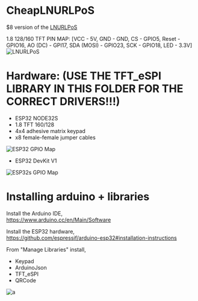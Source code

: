 # CheapLNURLPoS
$8 version of the <a href="https://github.com/arcbtc/LNURLPoS">LNURLPoS</a> 

1.8 128/160 TFT PIN MAP: 
[VCC - 5V, GND - GND, CS - GPIO5, Reset - GPIO16, AO (DC) - GPI17, SDA (MOSI) - GPIO23, SCK - GPIO18, LED - 3.3V]
![LNURLPoS](https://user-images.githubusercontent.com/33088785/145500962-7e2bb6c2-ee64-446f-adad-d6fbd780e259.JPG)


 # Hardware: (USE THE TFT_eSPI LIBRARY IN THIS FOLDER FOR THE CORRECT DRIVERS!!!)
* ESP32 NODE32S
* 1.8 TFT 160/128
* 4x4 adhesive matrix keypad
* x8 female-female jumper cables

![ESP32 GPIO Map](https://i.imgur.com/PLP3YBG.jpg)

* ESP32 DevKit V1

![ESP32s GPIO Map](https://i.imgur.com/iK3pCjt.jpg)


# Installing arduino + libraries

Install the Arduino IDE,<br>
https://www.arduino.cc/en/Main/Software

Install the ESP32 hardware,<br>
https://github.com/espressif/arduino-esp32#installation-instructions

From "Manage Libraries" install,<br>
- Keypad
- ArduinoJson
- TFT_eSPI
- QRCode

![a](https://i.imgur.com/mCfnhZN.png)


